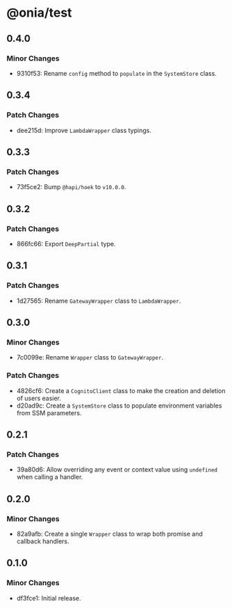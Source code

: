 # @onia/test

## 0.4.0

### Minor Changes

- 9310f53: Rename `config` method to `populate` in the `SystemStore` class.

## 0.3.4

### Patch Changes

- dee215d: Improve `LambdaWrapper` class typings.

## 0.3.3

### Patch Changes

- 73f5ce2: Bump `@hapi/hoek` to `v10.0.0`.

## 0.3.2

### Patch Changes

- 866fc66: Export `DeepPartial` type.

## 0.3.1

### Patch Changes

- 1d27565: Rename `GatewayWrapper` class to `LambdaWrapper`.

## 0.3.0

### Minor Changes

- 7c0099e: Rename `Wrapper` class to `GatewayWrapper`.

### Patch Changes

- 4826cf6: Create a `CognitoClient` class to make the creation and deletion of users easier.
- d20ad9c: Create a `SystemStore` class to populate environment variables from SSM parameters.

## 0.2.1

### Patch Changes

- 39a80d6: Allow overriding any event or context value using `undefined` when calling a handler.

## 0.2.0

### Minor Changes

- 82a9afb: Create a single `Wrapper` class to wrap both promise and callback handlers.

## 0.1.0

### Minor Changes

- df3fce1: Initial release.
